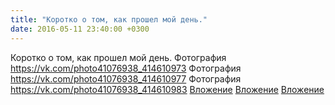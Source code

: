 ```yaml
---
title: "Коротко о том, как прошел мой день."
date: 2016-05-11 23:40:00 +0300
---
```


Коротко о том, как прошел мой день.
Фотография
<a class="vk-attach" href="https://vk.com/photo41076938_414610973">https://vk.com/photo41076938_414610973</a>
Фотография
<a class="vk-attach" href="https://vk.com/photo41076938_414610977">https://vk.com/photo41076938_414610977</a>
Фотография
<a class="vk-attach" href="https://vk.com/photo41076938_414610983">https://vk.com/photo41076938_414610983</a>
<a class="vk-attach" href="https://vk.com/photo41076938_414610973">Вложение</a>
<a class="vk-attach" href="https://vk.com/photo41076938_414610977">Вложение</a>
<a class="vk-attach" href="https://vk.com/photo41076938_414610983">Вложение</a>
